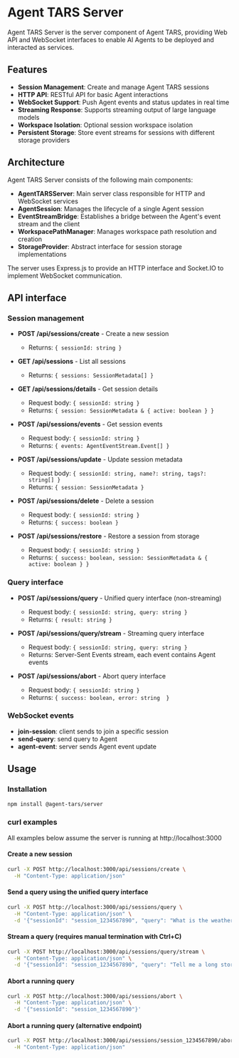 # Agent TARS Server

Agent TARS Server is the server component of Agent TARS, providing Web API and WebSocket interfaces to enable AI Agents to be deployed and interacted as services.

## Features

- **Session Management**: Create and manage Agent TARS sessions
- **HTTP API**: RESTful API for basic Agent interactions
- **WebSocket Support**: Push Agent events and status updates in real time
- **Streaming Response**: Supports streaming output of large language models
- **Workspace Isolation**: Optional session workspace isolation
- **Persistent Storage**: Store event streams for sessions with different storage providers


## Architecture

Agent TARS Server consists of the following main components:

- **AgentTARSServer**: Main server class responsible for HTTP and WebSocket services
- **AgentSession**: Manages the lifecycle of a single Agent session
- **EventStreamBridge**: Establishes a bridge between the Agent's event stream and the client
- **WorkspacePathManager**: Manages workspace path resolution and creation
- **StorageProvider**: Abstract interface for session storage implementations

The server uses Express.js to provide an HTTP interface and Socket.IO to implement WebSocket communication.


## API interface

### Session management

- **POST /api/sessions/create** - Create a new session
  - Returns: `{ sessionId: string }`

- **GET /api/sessions** - List all sessions
  - Returns: `{ sessions: SessionMetadata[] }`

- **GET /api/sessions/details** - Get session details
  - Request body: `{ sessionId: string }`
  - Returns: `{ session: SessionMetadata & { active: boolean } }`

- **POST /api/sessions/events** - Get session events
  - Request body: `{ sessionId: string }`
  - Returns: `{ events: AgentEventStream.Event[] }`

- **POST /api/sessions/update** - Update session metadata
  - Request body: `{ sessionId: string, name?: string, tags?: string[] }`
  - Returns: `{ session: SessionMetadata }`

- **POST /api/sessions/delete** - Delete a session
  - Request body: `{ sessionId: string }`
  - Returns: `{ success: boolean }`

- **POST /api/sessions/restore** - Restore a session from storage
  - Request body: `{ sessionId: string }`
  - Returns: `{ success: boolean, session: SessionMetadata & { active: boolean } }`

### Query interface

- **POST /api/sessions/query** - Unified query interface (non-streaming)
  - Request body: `{ sessionId: string, query: string }`
  - Returns: `{ result: string }`

- **POST /api/sessions/query/stream** - Streaming query interface
  - Request body: `{ sessionId: string, query: string }`
  - Returns: Server-Sent Events stream, each event contains Agent events

- **POST /api/sessions/abort** - Abort query interface
  - Request body: `{ sessionId: string }`
  - Returns: `{ success: boolean, error: string  }`

### WebSocket events

- **join-session**: client sends to join a specific session
- **send-query**: send query to Agent
- **agent-event**: server sends Agent event update

## Usage

### Installation

```bash
npm install @agent-tars/server
```

### curl examples

All examples below assume the server is running at http://localhost:3000

#### Create a new session
```bash
curl -X POST http://localhost:3000/api/sessions/create \
  -H "Content-Type: application/json"
```

#### Send a query using the unified query interface
```bash
curl -X POST http://localhost:3000/api/sessions/query \
  -H "Content-Type: application/json" \
  -d '{"sessionId": "session_1234567890", "query": "What is the weather today?"}'
```

#### Stream a query (requires manual termination with Ctrl+C)
```bash
curl -X POST http://localhost:3000/api/sessions/query/stream \
  -H "Content-Type: application/json" \
  -d '{"sessionId": "session_1234567890", "query": "Tell me a long story"}'
```

#### Abort a running query
```bash
curl -X POST http://localhost:3000/api/sessions/abort \
  -H "Content-Type: application/json" \
  -d '{"sessionId": "session_1234567890"}'
```

#### Abort a running query (alternative endpoint)
```bash
curl -X POST http://localhost:3000/api/sessions/session_1234567890/abort \
  -H "Content-Type: application/json"
```
